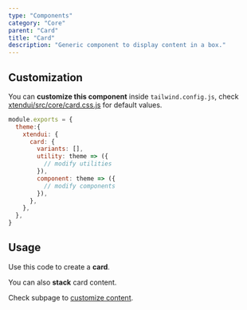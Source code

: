 ```yaml
---
type: "Components"
category: "Core"
parent: "Card"
title: "Card"
description: "Generic component to display content in a box."
---
```


## Customization

You can **customize this component** inside `tailwind.config.js`, check [xtendui/src/core/card.css.js](https://github.com/minimit/xtendui/blob/master/src/core/card.css.js) for default values.

```jsx
module.exports = {
  theme:{
    xtendui: {
      card: {
        variants: [],
        utility: theme => ({
          // modify utilities
        }),
        component: theme => ({
          // modify components
        }),
      },
    },
  },
}
```

## Usage

Use this code to create a **card**.

<demo>
  <demovanilla src="vanilla/components/core/card/usage">
  </demovanilla>
</demo>

You can also **stack** card content.

<demo>
  <demovanilla src="vanilla/components/core/card/usage-stack">
  </demovanilla>
</demo>

Check subpage to [customize content](/components/core/card/content).
